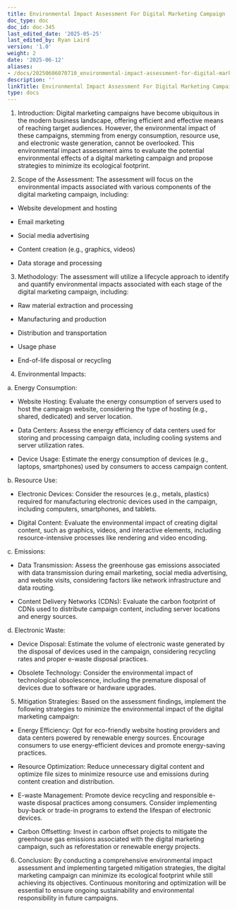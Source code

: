 ```yaml
---
title: Environmental Impact Assessment For Digital Marketing Campaign
doc_type: doc
doc_id: doc-345
last_edited_date: '2025-05-25'
last_edited_by: Ryan Laird
version: '1.0'
weight: 2
date: '2025-06-12'
aliases:
- /docs/20250606070710_environmental-impact-assessment-for-digital-marketing-campaign_1_1/
description: ''
linkTitle: Environmental Impact Assessment For Digital Marketing Campaign
type: docs
---
```


1. Introduction:
Digital marketing campaigns have become ubiquitous in the modern business landscape, offering efficient and effective means of reaching target audiences. However, the environmental impact of these campaigns, stemming from energy consumption, resource use, and electronic waste generation, cannot be overlooked. This environmental impact assessment aims to evaluate the potential environmental effects of a digital marketing campaign and propose strategies to minimize its ecological footprint.

2. Scope of the Assessment:
The assessment will focus on the environmental impacts associated with various components of the digital marketing campaign, including:

- Website development and hosting

- Email marketing

- Social media advertising

- Content creation (e.g., graphics, videos)

- Data storage and processing

3. Methodology:
The assessment will utilize a lifecycle approach to identify and quantify environmental impacts associated with each stage of the digital marketing campaign, including:

- Raw material extraction and processing

- Manufacturing and production

- Distribution and transportation

- Usage phase

- End-of-life disposal or recycling

4. Environmental Impacts:

a. Energy Consumption:

- Website Hosting: Evaluate the energy consumption of servers used to host the campaign website, considering the type of hosting (e.g., shared, dedicated) and server location.

- Data Centers: Assess the energy efficiency of data centers used for storing and processing campaign data, including cooling systems and server utilization rates.

- Device Usage: Estimate the energy consumption of devices (e.g., laptops, smartphones) used by consumers to access campaign content.

b. Resource Use:

- Electronic Devices: Consider the resources (e.g., metals, plastics) required for manufacturing electronic devices used in the campaign, including computers, smartphones, and tablets.

- Digital Content: Evaluate the environmental impact of creating digital content, such as graphics, videos, and interactive elements, including resource-intensive processes like rendering and video encoding.

c. Emissions:

- Data Transmission: Assess the greenhouse gas emissions associated with data transmission during email marketing, social media advertising, and website visits, considering factors like network infrastructure and data routing.

- Content Delivery Networks (CDNs): Evaluate the carbon footprint of CDNs used to distribute campaign content, including server locations and energy sources.

d. Electronic Waste:

- Device Disposal: Estimate the volume of electronic waste generated by the disposal of devices used in the campaign, considering recycling rates and proper e-waste disposal practices.

- Obsolete Technology: Consider the environmental impact of technological obsolescence, including the premature disposal of devices due to software or hardware upgrades.

5. Mitigation Strategies:
Based on the assessment findings, implement the following strategies to minimize the environmental impact of the digital marketing campaign:

- Energy Efficiency: Opt for eco-friendly website hosting providers and data centers powered by renewable energy sources. Encourage consumers to use energy-efficient devices and promote energy-saving practices.

- Resource Optimization: Reduce unnecessary digital content and optimize file sizes to minimize resource use and emissions during content creation and distribution.

- E-waste Management: Promote device recycling and responsible e-waste disposal practices among consumers. Consider implementing buy-back or trade-in programs to extend the lifespan of electronic devices.

- Carbon Offsetting: Invest in carbon offset projects to mitigate the greenhouse gas emissions associated with the digital marketing campaign, such as reforestation or renewable energy projects.

6. Conclusion:
By conducting a comprehensive environmental impact assessment and implementing targeted mitigation strategies, the digital marketing campaign can minimize its ecological footprint while still achieving its objectives. Continuous monitoring and optimization will be essential to ensure ongoing sustainability and environmental responsibility in future campaigns.

<!-- Unsupported block type: child_database -->
